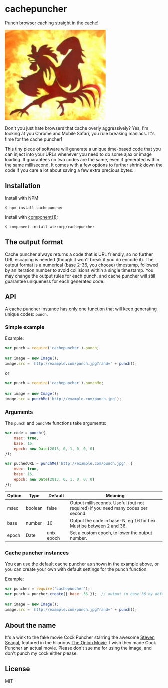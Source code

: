 # cachepuncher

Punch browser caching straight in the cache!

![Cockpuncher (the Onion Movie)](./cockpuncher.jpg)

Don't you just hate browsers that cache overly aggressively? Yes, I'm looking at you Chrome and
Mobile Safari, you rule breaking maniacs. It's time for the cache puncher!

This tiny piece of software will generate a unique time-based code that you can inject into your
URLs whenever you need to do some ajax or image loading. It guarantees no two codes are the same,
even if generated within the same millisecond. It comes with a few options to further shrink down
the code if you care a lot about saving a few extra precious bytes.

## Installation

Install with NPM:

	$ npm install cachepuncher

Install with [component(1)](http://component.io):

	$ component install wizcorp/cachepuncher

## The output format

Cache puncher always returns a code that is URL friendly, so no further URL escaping is needed
(though it won't break if you do encode it). The output format is a numerical (base 2-36, you
choose) timestamp, followed by an iteration number to avoid collisions within a single timestamp.
You may change the output rules for each punch, and cache puncher will still guarantee uniqueness
for each generated code.

## API

A cache puncher instance has only one function that will keep generating unique codes: `punch`.

### Simple example

Example:

```js
var punch = require('cachepuncher').punch;

var image = new Image();
image.src = 'http://example.com/punch.jpg?rand=' + punch();
```

or

```js
var punch = require('cachepuncher').punchMe;

var image = new Image();
image.src = punchMe('http://example.com/punch.jpg');
```

### Arguments

The `punch` and `punchMe` functions take arguments:

```js
var code = punch({
	msec: true,
	base: 16,
	epoch: new Date(2013, 0, 1, 0, 0, 0)
});
```

```js
var puchedURL = punchMe('http://example.com/punch.jpg', {
	msec: true,
	base: 16,
	epoch: new Date(2013, 0, 1, 0, 0, 0)
});
```

| Option | Type    | Default    | Meaning |
|--------|---------|------------|---------|
| msec   | boolean | false      | Output milliseconds. Useful (but not required) if you need many codes per second. |
| base   | number  | 10         | Output the code in base-N, eg 16 for hex. Must be between 2 and 36. |
| epoch  | Date    | unix epoch | Set a custom epoch, to lower the output number. |

### Cache puncher instances

You can use the default cache puncher as shown in the example above, or you can create your own
with default settings for the punch function.

Example:

```js
var puncher = require('cachepuncher');
var punch = puncher.create({ base: 36 });  // output in base 36 by default

var image = new Image();
image.src = 'http://example.com/punch.jpg?rand=' + punch();
```

## About the name

It's a wink to the fake movie Cock Puncher starring the awesome
[Steven Seagal](http://www.imdb.com/name/nm0000219/), featured in the hilarious
[The Onion Movie](http://www.imdb.com/title/tt0392878/). I wish they made Cock Puncher an actual
movie. Please don't sue me for using the image, and don't punch my cock either please.

## License

MIT
